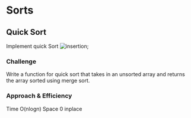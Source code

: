 # Sorts

## Quick Sort
Implement quick Sort
![insertion](./merge.png);

### Challenge
Write a function for quick sort that takes in an unsorted array and returns the array sorted using merge sort.

### Approach & Efficiency
Time O(nlogn)
Space 0 inplace
